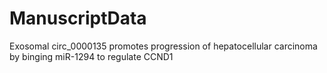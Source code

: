 # ManuscriptData
Exosomal circ_0000135 promotes progression of hepatocellular carcinoma by binging miR-1294 to regulate CCND1
